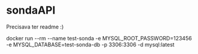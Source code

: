 # sondaAPI

Precisava ter readme :)

docker run --rm --name test-sonda -e MYSQL_ROOT_PASSWORD=123456 -e MYSQL_DATABASE=test-sonda-db -p 3306:3306 -d mysql:latest

